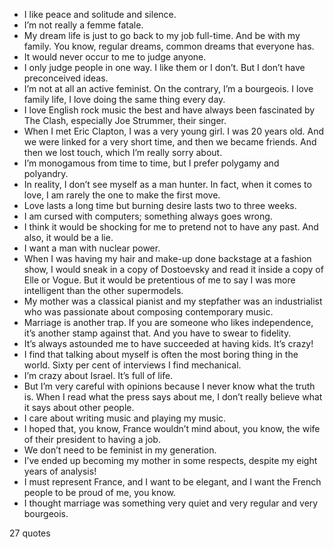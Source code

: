  - I like peace and solitude and silence.
 - I’m not really a femme fatale.
 - My dream life is just to go back to my job full-time. And be with my family. You know, regular dreams, common dreams that everyone has.
 - It would never occur to me to judge anyone.
 - I only judge people in one way. I like them or I don’t. But I don’t have preconceived ideas.
 - I’m not at all an active feminist. On the contrary, I’m a bourgeois. I love family life, I love doing the same thing every day.
 - I love English rock music the best and have always been fascinated by The Clash, especially Joe Strummer, their singer.
 - When I met Eric Clapton, I was a very young girl. I was 20 years old. And we were linked for a very short time, and then we became friends. And then we lost touch, which I’m really sorry about.
 - I’m monogamous from time to time, but I prefer polygamy and polyandry.
 - In reality, I don’t see myself as a man hunter. In fact, when it comes to love, I am rarely the one to make the first move.
 - Love lasts a long time but burning desire lasts two to three weeks.
 - I am cursed with computers; something always goes wrong.
 - I think it would be shocking for me to pretend not to have any past. And also, it would be a lie.
 - I want a man with nuclear power.
 - When I was having my hair and make-up done backstage at a fashion show, I would sneak in a copy of Dostoevsky and read it inside a copy of Elle or Vogue. But it would be pretentious of me to say I was more intelligent than the other supermodels.
 - My mother was a classical pianist and my stepfather was an industrialist who was passionate about composing contemporary music.
 - Marriage is another trap. If you are someone who likes independence, it’s another stamp against that. And you have to swear to fidelity.
 - It’s always astounded me to have succeeded at having kids. It’s crazy!
 - I find that talking about myself is often the most boring thing in the world. Sixty per cent of interviews I find mechanical.
 - I’m crazy about Israel. It’s full of life.
 - But I’m very careful with opinions because I never know what the truth is. When I read what the press says about me, I don’t really believe what it says about other people.
 - I care about writing music and playing my music.
 - I hoped that, you know, France wouldn’t mind about, you know, the wife of their president to having a job.
 - We don’t need to be feminist in my generation.
 - I’ve ended up becoming my mother in some respects, despite my eight years of analysis!
 - I must represent France, and I want to be elegant, and I want the French people to be proud of me, you know.
 - I thought marriage was something very quiet and very regular and very bourgeois.

27 quotes